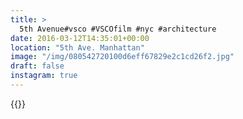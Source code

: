 ```yaml
---
title: >
  5th Avenue#vsco #VSCOfilm #nyc #architecture
date: 2016-03-12T14:35:01+00:00
location: "5th Ave. Manhattan"
image: "/img/080542720100d6eff67829e2c1cd26f2.jpg"
draft: false
instagram: true
---
```


{{<photo src="/img/080542720100d6eff67829e2c1cd26f2.jpg">}}
